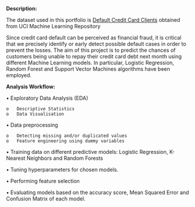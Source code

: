 **Description:** 

The dataset used in this portfolio is [Default Credit Card Clients]( https://archive.ics.uci.edu/ml/datasets/default+of+credit+card+clients) obtained from UCI Machine Learning Repository 

Since credit card default can be perceived as financial fraud, it is critical that we precisely identify or early detect possible default cases in order to prevent the losses. The aim of this project is to predict the chances of customers being unable to repay their credit card debt next month using different Machine Learning models. In particular, Logistic Regression, Random Forest and Support Vector Machines algorithms have been employed. 

**Analysis Workflow:**

•	Exploratory Data Analysis (EDA) 

    o	Descriptive Statistics
    o	Data Visualisation

•	Data preprocessing

    o	Detecting missing and/or duplicated values
    o	Feature engineering using dummy variables 

•	Training data on different predictive models: Logistic Regression, K-Nearest Neighbors and Random Forests

•	Tuning hyperparameters for chosen models. 

•	Performing feature selection 

•	Evaluating models based on the accuracy score, Mean Squared Error and Confusion Matrix of each model. 
